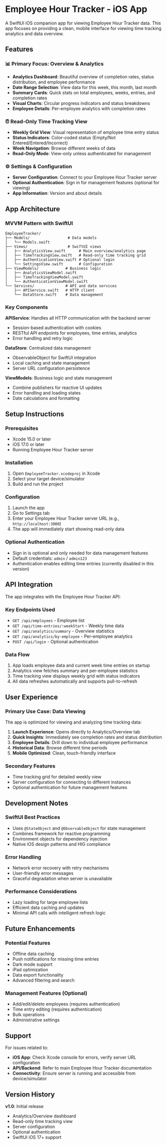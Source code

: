 # Employee Hour Tracker - iOS App

A SwiftUI iOS companion app for viewing Employee Hour Tracker data. This app focuses on providing a clean, mobile interface for viewing time tracking analytics and data overview.

## Features

### 📊 Primary Focus: Overview & Analytics
- **Analytics Dashboard**: Beautiful overview of completion rates, status distribution, and employee performance
- **Date Range Selection**: View data for this week, this month, last month
- **Summary Cards**: Quick stats on total employees, weeks, entries, and completion rates
- **Visual Charts**: Circular progress indicators and status breakdowns
- **Employee Details**: Per-employee analytics with completion rates

### ⏰ Read-Only Time Tracking View
- **Weekly Grid View**: Visual representation of employee time entry status
- **Status Indicators**: Color-coded status (Empty/Not Entered/Entered/Incorrect)
- **Week Navigation**: Browse different weeks of data
- **Read-Only Mode**: View-only unless authenticated for management

### ⚙️ Settings & Configuration
- **Server Configuration**: Connect to your Employee Hour Tracker server
- **Optional Authentication**: Sign in for management features (optional for viewing)
- **App Information**: Version and about details

## App Architecture

### MVVM Pattern with SwiftUI
```
EmployeeTracker/
├── Models/                 # Data models
│   └── Models.swift
├── Views/                  # SwiftUI views
│   ├── AnalyticsView.swift      # Main overview/analytics page
│   ├── TimeTrackingView.swift   # Read-only time tracking grid
│   ├── AuthenticationView.swift # Optional login
│   └── SettingsView.swift       # Configuration
├── ViewModels/            # Business logic
│   ├── AnalyticsViewModel.swift
│   ├── TimeTrackingViewModel.swift
│   └── AuthenticationViewModel.swift
└── Services/              # API and data services
    ├── APIService.swift   # HTTP client
    └── DataStore.swift    # Data management
```

### Key Components

**APIService**: Handles all HTTP communication with the backend server
- Session-based authentication with cookies
- RESTful API endpoints for employees, time entries, analytics
- Error handling and retry logic

**DataStore**: Centralized data management
- ObservableObject for SwiftUI integration
- Local caching and state management
- Server URL configuration persistence

**ViewModels**: Business logic and state management
- Combine publishers for reactive UI updates
- Error handling and loading states
- Date calculations and formatting

## Setup Instructions

### Prerequisites
- Xcode 15.0 or later
- iOS 17.0 or later
- Running Employee Hour Tracker server

### Installation
1. Open `EmployeeTracker.xcodeproj` in Xcode
2. Select your target device/simulator
3. Build and run the project

### Configuration
1. Launch the app
2. Go to Settings tab
3. Enter your Employee Hour Tracker server URL (e.g., `http://localhost:3000`)
4. The app will immediately start showing read-only data

### Optional Authentication
- Sign in is optional and only needed for data management features
- Default credentials: `admin` / `admin123`
- Authentication enables editing time entries (currently disabled in this version)

## API Integration

The app integrates with the Employee Hour Tracker API:

### Key Endpoints Used
- `GET /api/employees` - Employee list
- `GET /api/time-entries/:weekStart` - Weekly time data  
- `GET /api/analytics/summary` - Overview statistics
- `GET /api/analytics/by-employee` - Per-employee analytics
- `POST /api/login` - Optional authentication

### Data Flow
1. App loads employee data and current week time entries on startup
2. Analytics view fetches summary and per-employee statistics
3. Time tracking view displays weekly grid with status indicators
4. All data refreshes automatically and supports pull-to-refresh

## User Experience

### Primary Use Case: Data Viewing
The app is optimized for viewing and analyzing time tracking data:

1. **Launch Experience**: Opens directly to Analytics/Overview tab
2. **Quick Insights**: Immediately see completion rates and status distribution  
3. **Employee Details**: Drill down to individual employee performance
4. **Historical Data**: Browse different time periods
5. **Mobile Optimized**: Clean, touch-friendly interface

### Secondary Features
- Time tracking grid for detailed weekly view
- Server configuration for connecting to different instances
- Optional authentication for future management features

## Development Notes

### SwiftUI Best Practices
- Uses `@StateObject` and `@ObservableObject` for state management
- Combines framework for reactive programming
- Environment objects for dependency injection
- Native iOS design patterns and HIG compliance

### Error Handling
- Network error recovery with retry mechanisms
- User-friendly error messages
- Graceful degradation when server is unavailable

### Performance Considerations
- Lazy loading for large employee lists
- Efficient data caching and updates
- Minimal API calls with intelligent refresh logic

## Future Enhancements

### Potential Features
- Offline data caching
- Push notifications for missing time entries
- Dark mode support
- iPad optimization
- Data export functionality
- Advanced filtering and search

### Management Features (Optional)
- Add/edit/delete employees (requires authentication)
- Time entry editing (requires authentication)
- Bulk operations
- Administrative settings

## Support

For issues related to:
- **iOS App**: Check Xcode console for errors, verify server URL configuration
- **API/Backend**: Refer to main Employee Hour Tracker documentation
- **Connectivity**: Ensure server is running and accessible from device/simulator

## Version History

**v1.0**: Initial release
- Analytics/Overview dashboard
- Read-only time tracking view  
- Server configuration
- Optional authentication
- SwiftUI iOS 17+ support